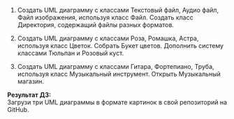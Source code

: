 1. Создать UML диаграмму с классами Текстовый файл, Аудио файл, Файл изображения, используя класс Файл. Создать класс Директория,  содержащий файлы разных форматов.

2. Создать UML диаграмму с классами Роза, Ромашка, Астра, используя класс Цветок. Собрать Букет цветов. Дополнить систему классами Тюльпан и Розовый куст.

3. Создать UML диаграмму с классами Гитара, Фортепиано, Труба, используя класс Музыкальный инструмент. Открыть Музыкальный магазин.

**Результат ДЗ:**  
Загрузи три UML диаграммы в формате картинок в свой репозиторий на GitHub.
